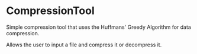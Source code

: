 # CompressionTool

Simple compression tool that uses the Huffmans' Greedy Algorithm for data compression. 

Allows the user to input a file and compress it or decompress it.
